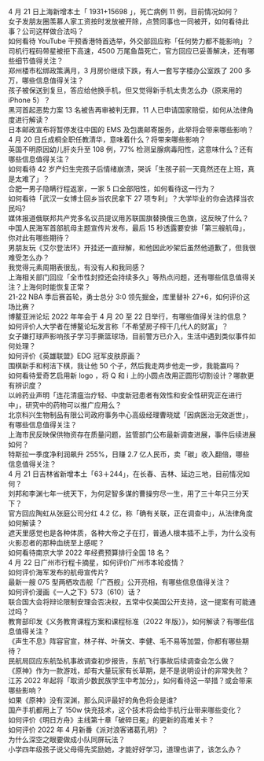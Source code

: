 4 月 21 日上海新增本土「 1931+15698 」，死亡病例 11 例，目前情况如何？  
女子发朋友圈羡慕人家工资按时发放被开除，点赞同事也一同被开，如何看待此事？公司这样做合法吗？  
如何看待 YouTube 干预香港特首选举，外交部回应称「任何势力都不能影响」？  
司机行程码带星被拒下高速，4500 万尾鱼苗死亡，官方回应已妥善解决，还有哪些细节值得关注？  
郑州楼市松绑政策满月，3 月房价继续下跌，有人一套写字楼办公室跌了 200 多万，哪些信息值得关注？  
孩子被保送到复旦，答应给他换手机，但又觉得新手机太贵怎么办（原来用的 iPhone 5）？  
黑河首起恶势力案 13 名被告再审被判无罪，11 人已申请国家赔偿，如何从法律角度进行解读？  
日本邮政宣布将暂停发往中国的 EMS 及包裹邮寄服务，此举将会带来哪些影响？  
4 月 20 日丘成桐全职任教清华，意味着什么？将带来哪些影响？  
英国不明原因幼儿肝炎升至 108 例，77% 检测呈腺病毒阳性，这意味什么？还有哪些信息值得关注？  
如何看待 42 岁产妇生完孩子后情绪崩溃，哭诉「生孩子前一天竟然还在上班，真是太难了」？  
合肥一男子隐瞒行程返家，一家 5 口全部阳性，如何看待这一行为？  
如何看待「武汉一女博士回乡当农民拿下 27 项专利」？大学毕业的你会选择当农民吗?  
媒体报道俄联邦共产党多名议员提议用苏联国旗替换俄三色旗，这反映了什么？  
中国人民海军首部航母主题宣传片发布，最后 15 秒透露要安排「第三艘航母」，你对此有哪些期待？  
男朋友玩《艾尔登法环》开挂还一直辩解，和他因此吵架后虽然他道歉了，但我很难受怎么办？  
我觉得元素周期表很乱，有没有人和我同感？  
上海相关部门回应「全市性封控还会持续多久」等热点问题，还有哪些信息值得关注？上海何时能恢复正常？  
21-22 NBA 季后赛首轮，勇士总分 3:0 领先掘金，库里替补 27+6，如何评价这场比赛？  
博鳌亚洲论坛 2022 年年会于 4 月 20 至 22 日举行，有哪些值得关注的信息？  
如何评价人大学者在博鳌论坛发言称「不希望房子榨干几代人的财富」？  
女子嫌打球声影响孩子学习手撕篮球场，目前警方已介入，生活中遇到类似事件如何处理？  
如何评价《英雄联盟》EDG 冠军皮肤原画？  
围棋新手和柯洁下棋，我让他 50 个子，然后我走两步他走一步，我能赢吗？  
如何看待爱奇艺启用新 logo ，将 Q 和 i 上的小圆点改用正圆形切割设计？哪款更有辨识度？  
以岭药业声明「连花清瘟治疗轻、中度新冠患者有效性和安全性研究正在进行中」，研究中的药物可以推广应用么？  
北京科兴生物制品有限公司政府事务中心高级经理曹晓斌「因病医治无效逝世」，有哪些信息值得关注？  
上海市民反映保供物资存在质量问题，监管部门公布最新调查进展，事件后续进展如何？  
特斯拉一季度净利润飙升 255%，日赚 2.7 亿人民币，卖「碳」收入翻倍，哪些信息值得关注？  
4 月 21 日吉林省新增本土「63＋244」，在长春、吉林、延边三地，目前情况如何？  
刘邦和李渊七年一统天下，为何足智多谋的曹操穷尽一生，用了三十年只三分天下？  
官方回应陶虹从张庭公司分红 4.2 亿，称「确有关联，正在调查中」，从法律角度如何解读？  
遮天里感觉也是各种体质，各种大帝之子在打，普通人根本插不上手，为什么没有火影忍者的那种血统至上感呢？  
如何看待南京大学 2022 年经费预算排行全国 18 名？  
4 月 22 日广州市行程卡摘星，如何评价广州市本轮疫情？  
如何评价海军发布的航母宣传片?  
最新一艘 075 型两栖攻击舰「广西舰」公开亮相，有哪些信息值得关注？  
如何评价漫画《一人之下》573（610）话？  
联合国大会将辩论限制安理会否决权，五常中仅美国公开支持，这一提案有可能通过吗？  
教育部印发《义务教育课程方案和课程标准（2022 年版）》，如何解读？有哪些信息值得关注？  
《声生不息》阵容官宣，林子祥、叶蒨文、李健、毛不易等加盟，你都有哪些期待？  
民航局回应东航坠机事故调查初步报告，东航飞行事故后续调查会怎么做？  
《原神》作为一款游戏，却有大量玩家有长草期，是不是说明设计的非常失败？  
江苏 2022 年起将「取消少数民族学生中考加分」，如何看待这一举措？或会带来哪些影响？  
如果《原神》没有深渊，那么风评最好的角色将会是谁?  
国产手机都用上了 150w 快充技术，这个技术将会给手机行业带来哪些变化？  
如何评价《明日方舟》主线第十章「破碎日冕」的更新的高难关卡？  
如何评价 2022 年 4 月新番《派对浪客诸葛孔明》？  
为什么深空之眼要做成小队同屏玩法？  
小学四年级孩子说父母得先奖励她，才能好好学习，道理也讲了，该怎么办？  
